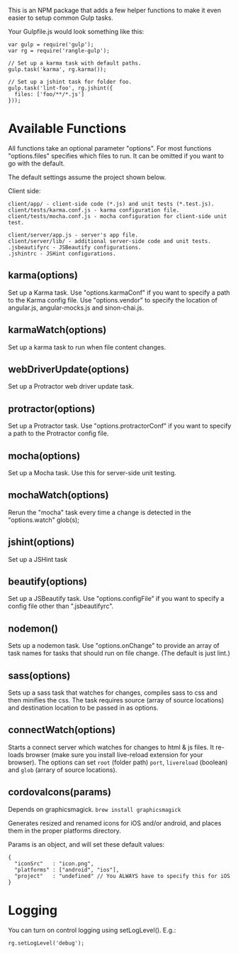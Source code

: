 This is an NPM package that adds a few helper functions to make it even easier
to setup common Gulp tasks.

Your Gulpfile.js would look something like this:

    var gulp = require('gulp');
    var rg = require('rangle-gulp');

    // Set up a karma task with default paths.
    gulp.task('karma', rg.karma());

    // Set up a jshint task for folder foo.
    gulp.task('lint-foo', rg.jshint({
      files: ['foo/**/*.js']
    }));

# Available Functions

All functions take an optional parameter "options". For most functions
"options.files" specifies which files to run. It can be omitted if you want to
go with the default.

The default settings assume the project shown below.

Client side:

    client/app/ - client-side code (*.js) and unit tests (*.test.js).
    client/tests/karma.conf.js - karma configuration file.
    client/tests/mocha.conf.js - mocha configuration for client-side unit test.

    client/server/app.js - server's app file.
    client/server/lib/ - additional server-side code and unit tests.
    .jsbeautifyrc - JSBeautify configurations.
    .jshintrc - JSHint configurations.


## karma(options)

Set up a Karma task. Use "options.karmaConf" if you want to specify a path to
the Karma config file. Use "options.vendor" to specify the location of
angular.js, angular-mocks.js and sinon-chai.js.

## karmaWatch(options)

Set up a karma task to run when file content changes.

## webDriverUpdate(options)

Set up a Protractor web driver update task.

## protractor(options)

Set up a Protractor task. Use "options.protractorConf" if you want to specify a path to
the Protractor config file.


## mocha(options)

Set up a Mocha task. Use this for server-side unit testing.

## mochaWatch(options)

Rerun the "mocha" task every time a change is detected in the "options.watch" glob(s);

## jshint(options)

Set up a JSHint task

## beautify(options)

Set up a JSBeautify task. Use "options.configFile" if you want to specify a
config file other than ".jsbeautifyrc".

## nodemon()

Sets up a nodemon task. Use "options.onChange" to provide an array of task
names for tasks that should run on file change. (The default is just lint.)

## sass(options)

Sets up a sass task that watches for changes, compiles sass to css and then minifies the css. The task requires source (array of source locations) and destination location to be passed in as options.

## connectWatch(options)

Starts a connect server which watches for changes to html & js files. It re-loads browser (make sure you install live-reload extension for your browser). The options can set `root` (folder path) `port`, `livereload` (boolean) and `glob` (arrary of source locations).

## cordovaIcons(params)

Depends on graphicsmagick. `brew install graphicsmagick`

Generates resized and renamed icons for iOS and/or android, and places them in the proper platforms directory.

Params is an object, and will set these default values:

    {
      "iconSrc"   : "icon.png",
      "platforms" : ["android", "ios"],
      "project"   : "undefined" // You ALWAYS have to specify this for iOS
    }


# Logging

You can turn on control logging using setLogLevel(). E.g.:

    rg.setLogLevel('debug');
